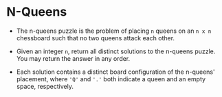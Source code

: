 # N-Queens

- The n-queens puzzle is the problem of placing `n` queens on an `n x n` chessboard such that no two queens attack each other.

- Given an integer `n`, return all distinct solutions to the n-queens puzzle. You may return the answer in any order.

- Each solution contains a distinct board configuration of the n-queens' placement, where `'Q'` and `'.'` both indicate a queen and an empty space, respectively.
